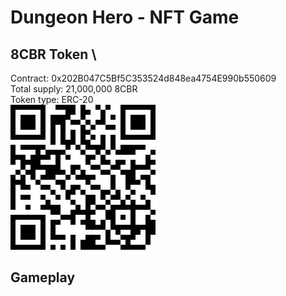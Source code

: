 # Dungeon Hero - NFT Game
## 8CBR Token \
Contract: 0x202B047C5Bf5C353524d848ea4754E990b550609 \
Total supply: 21,000,000 8CBR \
Token type: ERC-20 \
![](https://raw.githubusercontent.com/phuchoangto/Dungeon-Hero/main/images/token-qr.png)
## Gameplay

